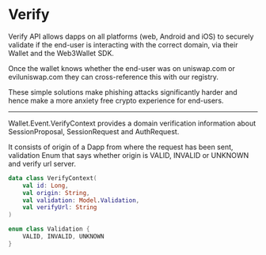 # Verify

Verify API allows dapps on all platforms (web, Android and iOS) to securely validate if the end-user is interacting with the correct domain, via their Wallet and the Web3Wallet SDK.

Once the wallet knows whether the end-user was on uniswap.com or eviluniswap.com they can cross-reference this with our registry.

These simple solutions make phishing attacks significantly harder and hence make a more anxiety free crypto experience for end-users.

---

Wallet.Event.VerifyContext provides a domain verification information about SessionProposal, SessionRequest and AuthRequest.

It consists of origin of a Dapp from where the request has been sent, validation Enum that says whether origin is VALID, INVALID or UNKNOWN and verify url server.

```kotlin
data class VerifyContext(
    val id: Long,
    val origin: String,
    val validation: Model.Validation,
    val verifyUrl: String
)

enum class Validation {
    VALID, INVALID, UNKNOWN
}
```
